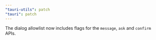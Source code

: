 ```yaml
---
"tauri-utils": patch
"tauri": patch
---
```


The dialog allowlist now includes flags for the `message`, `ask` and `confirm` APIs.

